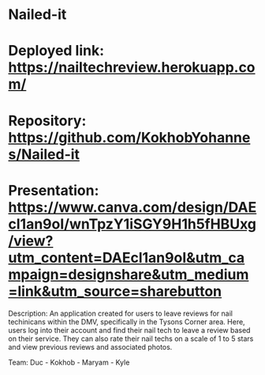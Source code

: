 # Nailed-it

# Deployed link: https://nailtechreview.herokuapp.com/
# Repository: https://github.com/KokhobYohannes/Nailed-it
# Presentation: https://www.canva.com/design/DAEcl1an9oI/wnTpzY1iSGY9H1h5fHBUxg/view?utm_content=DAEcl1an9oI&utm_campaign=designshare&utm_medium=link&utm_source=sharebutton

Description:
An application created for users to leave reviews for nail techinicans within the DMV, specifically in the Tysons Corner area. Here, users log into their account and find their nail tech to leave a review based on their service. They can also rate their nail techs on a scale of 1 to 5 stars and view previous reviews and associated photos.

Team: Duc - Kokhob - Maryam - Kyle


